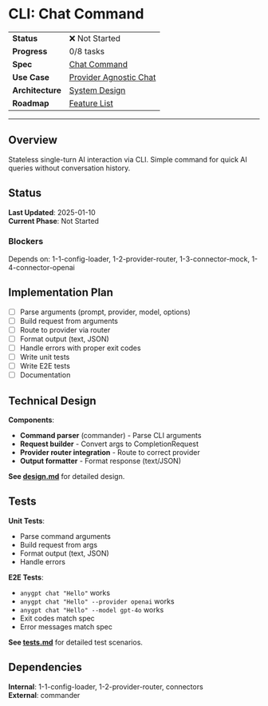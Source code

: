 # CLI: Chat Command

| | |
|---|---|
| **Status** | ❌ Not Started |
| **Progress** | 0/8 tasks |
| **Spec** | [Chat Command](../../../../../products/anygpt/specs/anygpt/cli/chat.md) |
| **Use Case** | [Provider Agnostic Chat](../../../../../products/anygpt/cases/provider-agnostic-chat.md) |
| **Architecture** | [System Design](../../architecture.md) |
| **Roadmap** | [Feature List](../../roadmap.md) |

---

## Overview

Stateless single-turn AI interaction via CLI. Simple command for quick AI queries without conversation history.

## Status

**Last Updated**: 2025-01-10  
**Current Phase**: Not Started

### Blockers
Depends on: 1-1-config-loader, 1-2-provider-router, 1-3-connector-mock, 1-4-connector-openai

## Implementation Plan

- [ ] Parse arguments (prompt, provider, model, options)
- [ ] Build request from arguments
- [ ] Route to provider via router
- [ ] Format output (text, JSON)
- [ ] Handle errors with proper exit codes
- [ ] Write unit tests
- [ ] Write E2E tests
- [ ] Documentation

## Technical Design

**Components**:
- **Command parser** (commander) - Parse CLI arguments
- **Request builder** - Convert args to CompletionRequest
- **Provider router integration** - Route to correct provider
- **Output formatter** - Format response (text/JSON)

**See [design.md](./design.md)** for detailed design.

## Tests

**Unit Tests**:
- Parse command arguments
- Build request from args
- Format output (text, JSON)
- Handle errors

**E2E Tests**:
- `anygpt chat "Hello"` works
- `anygpt chat "Hello" --provider openai` works
- `anygpt chat "Hello" --model gpt-4o` works
- Exit codes match spec
- Error messages match spec

**See [tests.md](./tests.md)** for detailed test scenarios.

## Dependencies

**Internal**: 1-1-config-loader, 1-2-provider-router, connectors  
**External**: commander

